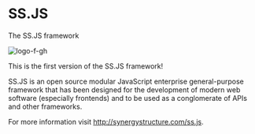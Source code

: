# SS.JS
The SS.JS framework

![logo-f-gh](https://user-images.githubusercontent.com/57337284/160958354-32b56003-5801-4888-9ee9-dcd0a3675a7a.svg)

This is the first version of the SS.JS framework!

SS.JS is an open source modular JavaScript enterprise general-purpose framework that has been designed for the development of modern web software (especially frontends) and to be used as a conglomerate of APIs and other frameworks.

For more information visit http://synergystructure.com/ss.js.
